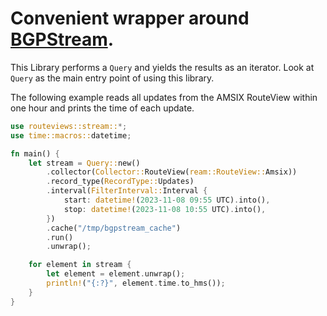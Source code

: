 # Convenient wrapper around [BGPStream](https://bgpstream.caida.org).

This Library performs a `Query` and yields the results as an iterator. Look at `Query` as the main entry point of using this library.

The following example reads all updates from the AMSIX RouteView within one hour and prints the time of each update.

```rust
use routeviews::stream::*;
use time::macros::datetime;

fn main() {
    let stream = Query::new()
        .collector(Collector::RouteView(ream::RouteView::Amsix))
        .record_type(RecordType::Updates)
        .interval(FilterInterval::Interval {
            start: datetime!(2023-11-08 09:55 UTC).into(),
            stop: datetime!(2023-11-08 10:55 UTC).into(),
        })
        .cache("/tmp/bgpstream_cache")
        .run()
        .unwrap();

    for element in stream {
        let element = element.unwrap();
        println!("{:?}", element.time.to_hms());
    }
}
```
